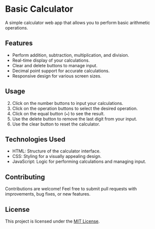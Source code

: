 # Basic Calculator

A simple calculator web app that allows you to perform basic arithmetic operations. 

## Features

- Perform addition, subtraction, multiplication, and division.
- Real-time display of your calculations.
- Clear and delete buttons to manage input.
- Decimal point support for accurate calculations.
- Responsive design for various screen sizes.

## Usage

2. Click on the number buttons to input your calculations.
3. Click on the operation buttons to select the desired operation.
4. Click on the equal button (`=`) to see the result.
5. Use the delete button to remove the last digit from your input.
6. Use the clear button to reset the calculator.

## Technologies Used

- HTML: Structure of the calculator interface.
- CSS: Styling for a visually appealing design.
- JavaScript: Logic for performing calculations and managing input.


## Contributing

Contributions are welcome! Feel free to submit pull requests with improvements, bug fixes, or new features.

## License

This project is licensed under the [MIT License](LICENSE).
